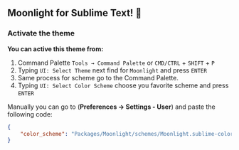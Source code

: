## Moonlight for Sublime Text! 🎉

### Activate the theme

**You can active this theme from:**

1. Command Palette `Tools → Command Palette` or `CMD/CTRL` + `SHIFT` + `P`
2. Typing `UI: Select Theme` next find for `Moonlight` and press `ENTER`
3. Same process for scheme go to the Command Palette.
4. Typing `UI: Select Color Scheme` choose you favorite scheme and press `ENTER`

Manually you can go to (**Preferences → Settings - User**) and paste the following code:

```json
{
    "color_scheme": "Packages/Moonlight/schemes/Moonlight.sublime-color-scheme",
}
```
